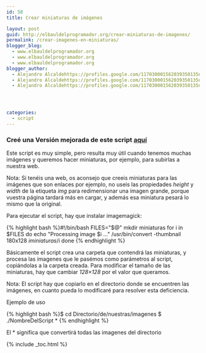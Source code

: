 ```yaml
---
id: 58
title: Crear miniaturas de imágenes

layout: post
guid: http://elbauldelprogramador.org/crear-miniaturas-de-imagenes/
permalink: /crear-imagenes-en-miniaturas/
blogger_blog:
  - www.elbauldelprogramador.org
  - www.elbauldelprogramador.org
  - www.elbauldelprogramador.org
blogger_author:
  - Alejandro Alcaldehttps://profiles.google.com/117030001562039350135noreply@blogger.com
  - Alejandro Alcaldehttps://profiles.google.com/117030001562039350135noreply@blogger.com
  - Alejandro Alcaldehttps://profiles.google.com/117030001562039350135noreply@blogger.com




categories:
  - script
---
```

### Creé una Versión mejorada de este script [aquí][1]

Este script es muy simple, pero resulta muy útil cuando tenemos muchas imágenes y queremos hacer miniaturas, por ejemplo, para subirlas a nuestra web.


<!--ad-->


Nota: Si tenéis una web, os aconsejo que creeis miniaturas para las imágenes que son enlaces por ejemplo, no useis las propiedades *height* y *width* de la etiqueta *img* para redimensionar una imagen grande, porque vuestra página tardará más en cargar, y además esa miniatura pesará lo mismo que la original.

Para ejecutar el script, hay que instalar imagemagick:

{% highlight bash %}#!/bin/bash
FILES="$@"
mkdir miniaturas
for i in $FILES
do
 echo "Processing image $i ..."
 /usr/bin/convert -thumbnail 180x128 $i miniaturas/$i
done
{% endhighlight %}

Básicamente el script crea una carpeta que contendrá las miniaturas, y procesa las imagenes que le pasémos como parámetros al script, copiándolas a la carpeta creada. Para modificar el tamaño de las miniaturas, hay que cambiar *128&#215;128* por el valor que queramos.

Nota: El script hay que copiarlo en el directorio donde se encuentren las imágenes, en cuanto pueda lo modificaré para resolver esta deficiencia.

Ejemplo de uso

{% highlight bash %}$ cd Directorio/de/nuestras/imagenes
$ ./NombreDelScript *
{% endhighlight %}

El * significa que convertirá todas las imagenes del directorio



 [1]: http://elbauldelprogramador.com/crear-miniaturas-de-imagenes-mejorado/

{% include _toc.html %}
